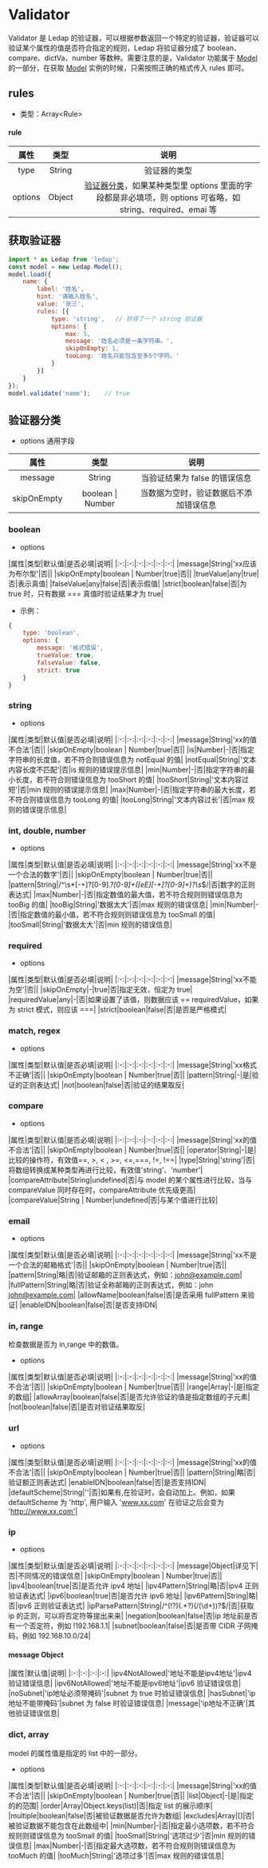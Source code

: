 # Validator
Validator 是 Ledap 的验证器，可以根据参数返回一个特定的验证器，验证器可以验证某个属性的值是否符合指定的规则，Ledap 将验证器分成了 boolean、compare、dictVa、number 等数种。需要注意的是，Validator 功能属于 [Model](/api/model/) 的一部分，在获取 [Model](/api/model/) 实例的时候，只需按照正确的格式传入 rules 即可。
## rules
- 类型：Array\<Rule\>
#### rule
|属性|类型|说明|
|:-:|:-:|:-:|
|type|String|验证器的类型|
|options|Object|[验证器分类](/api/Validator/#验证器分类)，如果某种类型里 options 里面的字段都是非必填项，则 options 可省略，如 string、required、emai 等|


## 获取验证器
```javascript
import * as Ledap from 'ledap';
const model = new Ledap.Model();
model.load({
    name: {
        label: '姓名',
        hint: '请输入姓名',
        value: '张三',
        rules: [{
            type: 'string',   // 获得了一个 string 验证器
            options: {
                max: 5,
                message: '姓名必须是一条字符串。',
                skipOnEmpty: 1,
                tooLong: '姓名只能包含至多5个字符。'
            }
        }]
    }
});
model.validate('name');    // true
```
## 验证器分类
- options 通用字段

|属性|类型|说明|
|:-:|:-:|:-:|
|message|String|当验证结果为 false 的错误信息|
|skipOnEmpty|boolean \| Number|当数据为空时，验证数据后不添加错误信息|
### boolean
- options

|属性|类型|默认值|是否必填|说明|
|:-:|:-:|:-:|:-:|:-:|:-:|
|message|String|'xx应该为布尔型'|否||
|skipOnEmpty|boolean \| Number|true|否||
|trueValue|any|true|否|表示真值|
|falseValue|any|false|否|表示假值|
|strict|boolean|false|否|为 true 时，只有数据 === 真值时验证结果才为 true|
- 示例：
```javascript
{
    type: 'boolean',
    options: {
        message: '格式错误',
        trueValue: true,
        falseValue: false,
        strict: true
    }
}
```

### string
- options

|属性|类型|默认值|是否必填|说明|
|:-:|:-:|:-:|:-:|:-:|:-:|
|message|String|'xx的值不合法'|否||
|skipOnEmpty|boolean \| Number|true|否||
|is|Number|-|否|指定字符串的长度值，若不符合则错误信息为 notEqual 的值|
|notEqual|String|'文本内容长度不匹配'|否|is 规则的错误提示信息|
|min|Number|-|否|指定字符串的最小长度，若不符合则错误信息为 tooShort 的值|
|tooShort|String|'文本内容过短'|否|min 规则的错误提示信息|
|max|Number|-|否|指定字符串的最大长度，若不符合则错误信息为 tooLong 的值|
|tooLong|String|'文本内容过长'|否|max 规则的错误提示信息|

### int, double, number
- options

|属性|类型|默认值|是否必填|说明|
|:-:|:-:|:-:|:-:|:-:|:-:|
|message|String|'xx不是一个合法的数字'|否||
|skipOnEmpty|boolean \| Number|true|否||
|pattern|String|\/^\s*[-+]?[0-9]*\.?[0-9]+([eE][-+]?[0-9]+)?\s*$\/|否|数字的正则表达式|
|max|Number|-|否|指定数值的最大值，若不符合规则则错误信息为 tooBig 的值|
|tooBig|String|'数据太大'|否|max 规则的错误信息|
|min|Number|-|否|指定数值的最小值，若不符合规则则错误信息为 tooSmall 的值|
|tooSmall|String|'数据太大'|否|min 规则的错误信息|

### required
- options

|属性|类型|默认值|是否必填|说明|
|:-:|:-:|:-:|:-:|:-:|:-:|
|message|String|'xx不能为空'|否||
|skipOnEmpty|-|true|否|指定无效，恒定为 true|
|requiredValue|any|-|否|如果设置了该值，则数据应该 == requiredValue，如果为 strict 模式，则应该 ===|
|strict|boolean|false|否|是否是严格模式|

<!-- ### trim, filter
- options

|属性|类型|默认值|是否必填|说明|
|:-:|:-:|:-:|:-:|:-:|:-:|
|message|String|''|是||
|skipOnEmpty|boolean \| Number|true|否|| -->

### match, regex
- options

|属性|类型|默认值|是否必填|说明|
|:-:|:-:|:-:|:-:|:-:|:-:|
|message|String|'xx格式不正确'|否||
|skipOnEmpty|boolean \| Number|true|否||
|pattern|String|-|是|验证的正则表达式|
|not|boolean|false|否|验证的结果取反|

### compare
- options

|属性|类型|默认值|是否必填|说明|
|:-:|:-:|:-:|:-:|:-:|:-:|
|message|String|'xx的值不合法'|否||
|skipOnEmpty|boolean \| Number|true|否||
|operator|String|-|是|比较的操作符，有效值==, >, < , >=, <=,===, !=, !==|
|type|String|'string'|否|将数组转换成某种类型再进行比较，有效值'string'、'number'|
|compareAttribute|String|undefined|否|与 model 的某个属性进行比较，当与 compareValue 同时存在时，compareAttribute 优先级更高|
|compareValue|String \| Number|undefined|否|与某个值进行比较|

### email
- options

|属性|类型|默认值|是否必填|说明|
|:-:|:-:|:-:|:-:|:-:|:-:|
|message|String|'xx不是一个合法的邮箱格式'|否||
|skipOnEmpty|boolean \| Number|true|否||
|pattern|String|略|否|验证邮箱的正则表达式，例如：john@example.com|
|fullPattern|String|略|否|验证全称邮箱的正则表达式，例如：john <john@example.com>|
|allowName|boolean|false|否|是否采用 fullPattern 来验证|
|enableIDN|boolean|false|否|是否支持IDN|


### in, range
检查数据是否为 in,range 中的数值。
- options

|属性|类型|默认值|是否必填|说明|
|:-:|:-:|:-:|:-:|:-:|:-:|
|message|String|'xx的值不合法'|否||
|skipOnEmpty|boolean \| Number|true|否||
|range|Array|-|是|指定的数组|
|allowArray|boolean|false|否|是否允许验证的值是指定数组的子元素|
|not|boolean|false|否|是否对验证结果取反|

### url
- options

|属性|类型|默认值|是否必填|说明|
|:-:|:-:|:-:|:-:|:-:|:-:|
|message|String|'xx的值不合法'|否||
|skipOnEmpty|boolean \| Number|true|否||
|pattern|String|略|否|验证额正则表达式|
|enableIDN|boolean|false|否|是否支持IDN|
|defaultScheme|String|''|否|如果有,在验证时，会自动加上。例如，如果 defaultScheme 为 'http', 用户输入 'www.xx.com' 在验证之后会变为 'http://www.xx.com'|

### ip
- options

|属性|类型|默认值|是否必填|说明|
|:-:|:-:|:-:|:-:|:-:|:-:|
|message|Object|详见下|否|不同情况的错误信息|
|skipOnEmpty|boolean \| Number|true|否||
|ipv4|boolean|true|否|是否允许 ipv4 地址|
|ipv4Pattern|String|略|否|ipv4 正则验证表达式|
|ipv6|boolean|true|否|是否允许 ipv6 地址|
|ipv6Pattern|String|略|否|ipv6 正则验证表达式|
|ipParsePattern|String|\/^(!?)(.+?)(\/(\d+))?$\/|否|获取 ip 的正则，可以将否定符等提出来来|
|negation|boolean|false|否|ip 地址前是否有一个否定符，例如 !192.168.1.1|
|subnet|boolean|false|否|是否带 CIDR 子网掩码，例如 192.168.10.0/24|
#### message Object
|属性|默认值|说明|
|:-:|:-:|:-:|:-:|
|ipv4NotAllowed|'地址不能是ipv4地址'|ipv4 验证错误信息|
|ipv6NotAllowed|'地址不能是ipv6地址'|ipv6 验证错误信息|
|noSubnet|'ip地址必须带掩码'|subnet 为 true 时验证错误信息|
|hasSubnet|'ip地址不能带掩码'|subnet 为 false 时验证错误信息|
|message|'ip地址不正确'|其他验证错误信息|

### dict, array
model 的属性值是指定的 list 中的一部分。
- options

|属性|类型|默认值|是否必填|说明|
|:-:|:-:|:-:|:-:|:-:|:-:|
|message|String|'xx的值不合法'|否||
|skipOnEmpty|boolean \| Number|true|否||
|list|Object|-|是|指定的的范围|
|order|Array|Object.keys(list)|否|指定 list 的展示顺序|
|multiple|boolean|false|否|被验证数据是否允许为数组|
|excludes|Array|[]|否|被验证数据不能包含在此数组中|
|min|Number|-|否|指定最小选项数，若不符合规则则错误信息为 tooSmall 的值|
|tooSmall|String|'选项过少'|否|min 规则的错误信息|
|max|Number|-|否|指定最大选项数，若不符合规则则错误信息为 tooMuch 的值|
|tooMuch|String|'选项过多'|否|max 规则的错误信息|
